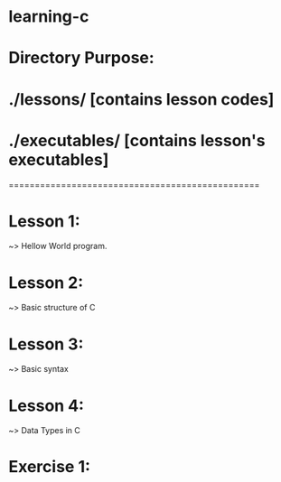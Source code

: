 # learning-c

# Directory Purpose:
# ./lessons/ [contains lesson codes]
# ./executables/ [contains lesson's executables]
================================================

# Lesson 1:
~> Hellow World program.

# Lesson 2:

~> Basic structure of C

# Lesson 3:
~> Basic syntax

# Lesson 4:
~> Data Types in C

# Exercise 1: